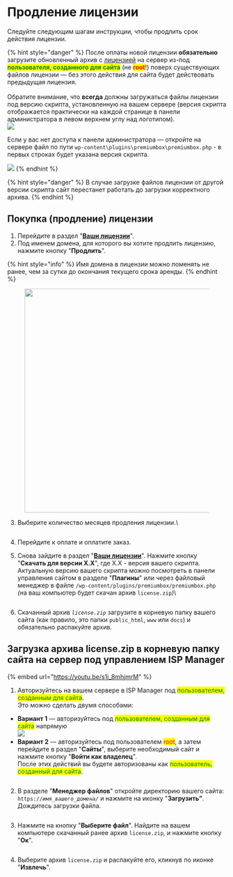 # Продление лицензии

Следуйте следующим шагам инструкции, чтобы продлить срок действия лицензии.

{% hint style="danger" %}
После оплаты новой лицензии **обязательно** загрузите обновленный архив с [лицензией](https://premiumexchanger.com/ulicense/) на сервер из-под <mark style="color:green;">**пользователя, созданного для сайта**</mark> (не <mark style="color:red;">**root**</mark>!) поверх существующих файлов лицензии — без этого действия для сайта будет действовать предыдущая лицензия.\
\
Обратите внимание, что **всегда** должны загружаться файлы лицензии под версию скрипта, установленную на вашем сервере (версия скрипта отображается практически на каждой странице в панели администратора в левом верхнем углу над логотипом).\
![](<../../.gitbook/assets/image (1934).png>)

Если у вас нет доступа к панели администратора — откройте на сервере файл по пути `wp-content\plugins\premiumbox\premiumbox.php` - в первых строках будет указана версия скрипта.

![](<../../.gitbook/assets/image (2005).png>)
{% endhint %}

{% hint style="danger" %}
В случае загрузке файлов лицензии от другой версии скрипта сайт перестанет работать до загрузки корректного архива.
{% endhint %}

## Покупка (продление) лицензии

1. Перейдите в раздел "[**Ваши лицензии**](https://premiumexchanger.com/ulicense/)".
2. Под именем домена, для которого вы хотите продлить лицензию, нажмите кнопку "**Продлить**".

{% hint style="info" %}
Имя домена в лицензии можно поменять не ранее, чем за сутки до окончания текущего срока аренды.
{% endhint %}

<figure><img src="../../.gitbook/assets/Screenshot_11 (1).png" alt="" width="514"><figcaption></figcaption></figure>

3.  Выберите количество месяцев продления лицензии.\


    <figure><img src="../../.gitbook/assets/изображение (96).png" alt=""><figcaption></figcaption></figure>
4. Перейдите к оплате и оплатите заказ.
5.  Снова зайдите в раздел "[**Ваши лицензии**](https://premiumexchanger.com/ulicense/)". Нажмите кнопку "**Скачать для версии X.X**", где X.X - версия вашего скрипта. Актуальную версию вашего скрипта можно посмотреть в панели управления сайтом в разделе "**Плагины**" или через файловый менеджер в файле `/wp-content/plugins/premiumbox/premiumbox.php` _(&#x43D;_&#x430; ваш компьютер будет скачан архив `license.zip`_)_\


    <figure><img src="../../.gitbook/assets/изображение (51).png" alt=""><figcaption></figcaption></figure>
6. Скачанный архив _`license.zip`_ загрузите в корневую папку вашего сайта (как правило, это папки `public_html`, `www` или `docs`) и обязательно распакуйте архив.

## Загрузка архива license.zip в корневую папку сайта на сервер под управлением ISP Manager

{% embed url="https://youtu.be/s1j_8mhjmrM" %}

1. Авторизуйтесь на вашем сервере в ISP Manager под <mark style="color:green;">пользователем, созданным для сайта</mark>. \
   Это можно сделать двумя способами:

* **Вариант 1** — авторизуйтесь под <mark style="color:green;">пользователем, созданным для сайта</mark> напрямую\
  ![](<../../.gitbook/assets/image (512).png>)
* **Вариант 2** — авторизуйтесь под пользователем <mark style="color:red;">root</mark>, а затем перейдите в раздел "**Сайты**", выберите необходимый сайт и нажмите кнопку "**Войти как владелец**".\
  После этих действий вы будете авторизованы как <mark style="color:green;">пользователь, созданный для сайта</mark>.

<figure><img src="../../.gitbook/assets/image (998).png" alt=""><figcaption></figcaption></figure>

2. В разделе "**Менеджер файлов**" откройте директорию вашего сайта: `https://`_`имя_вашего_домена/`_ и нажмите на иконку "**Загрузить"**. Дождитесь загрузки файла.

<figure><img src="../../.gitbook/assets/image (903).png" alt=""><figcaption></figcaption></figure>

3. Нажмите на кнопку "**Выберите файл**". Найдите на вашем компьютере скачанный ранее архив `license.zip`_,_ и нажмите кнопку "**Ок**".

<figure><img src="../../.gitbook/assets/image (1197).png" alt=""><figcaption></figcaption></figure>

4. Выберите архив `license.zip` и распакуйте его, кликнув по иконке "**Извлечь**".

<figure><img src="../../.gitbook/assets/image (985).png" alt=""><figcaption></figcaption></figure>
